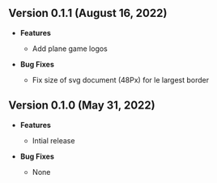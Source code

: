 ## Version 0.1.1 (August 16, 2022)
- **Features**
  - Add plane game logos

- **Bug Fixes**
  - Fix size of svg document (48Px) for le largest border


## Version 0.1.0 (May 31, 2022)
- **Features**
  - Intial release

- **Bug Fixes**
  - None
